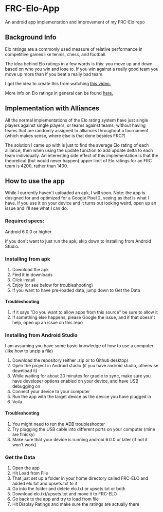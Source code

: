 # FRC-Elo-App
An android app implementation and improvement of my FRC-Elo repo

## Background Info
Elo ratings are a commonly used measure of relative performance in competitive games like tennis, chess, and football.

The idea behind Elo ratings in a few words is this: you move up and down based on who you win and lose to. If you win against a really good team you move up more than if you beat a really bad team.

I got the idea to create this from watching [this video.](https://youtu.be/AsYfbmp0To0, "Singingbanana")

More info on Elo ratings in general can be found [here.](https://en.wikipedia.org/wiki/Elo_rating_system, "Wikipedia")

## Implementation with Alliances
All the normal implementations of the Elo rating system have just single players against single players, or teams against teams, without having teams that are randomly assigned to alliances throughout a tournament (which makes sense, where else is that done besides FRC?)

The solution I came up with is just to find the average Elo rating of each alliance, then when using the update function to add update delta to each team individually. An interesting side effect of this implementation is that the theoretical (but would never happen) upper limit of Elo ratings for an FRC team is 4200, rather than 1400.

## How to use the app
While I currently haven't uploaded an apk, I will soon.
Note: the app is designed for and optimized for a Google Pixel 2, seeing as that is what I have. If you use it on your device and it turns out looking weird, open up an issue and I'll see what I can do.
### Required specs:
Android 6.0.0 or higher

If you don't want to just run the apk, skip down to Installing from Android Studio.
### Installing from apk
1. Download the apk
2. Find it in downloads
3. Click install
4. Enjoy (or see below for troubleshooting)
5. If you want to have pre-loaded data, jump down to Get the Data
#### Troubleshooting
1. If it says "Do you want to allow apps from this source" be sure to allow it
2. If something else happens, please Google the issue, and if that doesn't help, open up an issue on this repo
### Installing from Android Studio
I am assuming you have some basic knowledge of how to use a computer (like how to unzip a file)
1. Download the repository (either .zip or to Github desktop)
2. Open the project in Android studio (if you have android studio, otherwise download it)
3. While waiting for about 20 minutes for gradle to sync, make sure you have developer options enabled on your device, and have USB debugging on
4. Connect your device to your computer
5. Run the app with the target device as the device you have plugged in
6. Voila
#### Troubleshooting
1. You might need to run the ADB troubleshooter
2. Try plugging the USB cable into different ports on your computer (mine are finicky)
3. Make sure that your device is running android 6.0.0 or later (if not it won't work)
### Get the Data
1. Open the app
2. Hit Load from File
3. That just set up a folder in your home directory called FRC-ELO and added elo.txt and upsets.txt to it
4. Go into the folder and delete elo.txt or upsets.txt or both
5. Download elo.txt/upsets.txt and move it to FRC-ELO
6. Go back to the app and try to load from file
7. Hit Display Ratings and make sure the ratings are actually there
